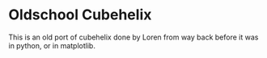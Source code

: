 # Oldschool Cubehelix

This is an old port of cubehelix done by Loren from way back before it was in python, or in matplotlib. 

